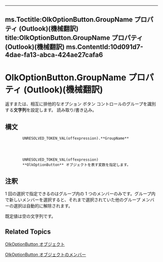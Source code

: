 

---
ms.Toctitle:OlkOptionButton.GroupName プロパティ (Outlook)(機械翻訳)
title:OlkOptionButton.GroupName プロパティ (Outlook)(機械翻訳)
ms.ContentId:10d091d7-4dae-fa13-abca-424ae27cafa6
---
# OlkOptionButton.GroupName プロパティ (Outlook)(機械翻訳)




返すまたは、相互に排他的なオプション ボタン コントロールのグループを識別する**文字列**を設定します。 読み取り/書き込み。

## 構文

            UNRESOLVED_TOKEN_VAL(offexpression).**GroupName**




            UNRESOLVED_TOKEN_VAL(offexpression)
            **OlkOptionButton** オブジェクトを表す変数を指定します。



## 注釈
1 回の選択で指定できるのはグループ内の 1 つのメンバーのみです。グループ内で新しいメンバーを選択すると、それまで選択されていた他のグループ メンバーの選択は自動的に解除されます。



既定値は空の文字列です。



## Related Topics

[OlkOptionButton オブジェクト](a7aab427-a2f0-a153-f558-c13559610c99.md)

[OlkOptionButton オブジェクトのメンバー](e5d545e6-496f-6a11-af73-faa3eb20647c.md)




